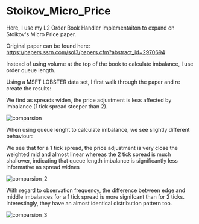 # Stoikov_Micro_Price

Here, I use my L2 Order Book Handler implementaiton to expand on Stoikov's Micro Price paper.

Original paper can be found here: https://papers.ssrn.com/sol3/papers.cfm?abstract_id=2970694

Instead of using volume at the top of the book to calculate imbalance, I use order queue length.

Using a MSFT LOBSTER data set, I first walk through the paper and re create the results:

We find as spreads widen, the price adjustment is less affected by imbalance (1 tick spread steeper than 2).

![comparsion](https://github.com/samdelaney42/Stoikov_Micro_Price/blob/main/data/images/adj.png)

When using queue lenght to calculate imbalance, we see slightly different behaviour:

We see that for a 1 tick spread, the price adjustment is very close the weighted mid and almost linear whereas the 2 tick spread is much shallower, indicating that queue length imbalance is significantly less informative as spread widnes

![comparsion_2](https://github.com/samdelaney42/Stoikov_Micro_Price/blob/main/data/images/q_adj.png)

With regard to observation frequency, the difference between edge and middle imbalances for a 1 tick spread is more signifcant than for 2 ticks.
Interestingly, they have an almost identical distribution pattern too.

![comparsion_3](https://github.com/samdelaney42/Stoikov_Micro_Price/blob/main/data/images/q_counts.png)


